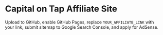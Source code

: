 # Capital on Tap Affiliate Site

Upload to GitHub, enable GitHub Pages, replace `YOUR_AFFILIATE_LINK` with your link, submit sitemap to Google Search Console, and apply for AdSense.